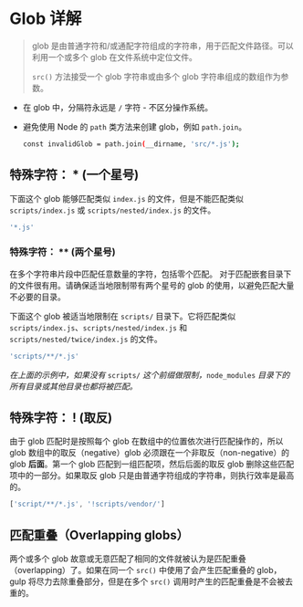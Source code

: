 # Glob 详解

> glob 是由普通字符和/或通配字符组成的字符串，用于匹配文件路径。可以利用一个或多个 glob 在文件系统中定位文件。
>
> `src()` 方法接受一个 glob 字符串或由多个 glob 字符串组成的数组作为参数。

- 在 glob 中，分隔符永远是 `/` 字符 - 不区分操作系统。

- 避免使用 Node 的 `path` 类方法来创建 glob，例如 `path.join`。

  ```bash
  const invalidGlob = path.join(__dirname, 'src/*.js');
  ```

## 特殊字符： * (一个星号)

  下面这个 glob 能够匹配类似 `index.js` 的文件，但是不能匹配类似 `scripts/index.js` 或 `scripts/nested/index.js` 的文件。

  ```javascript
  '*.js'
  ```

### 特殊字符： ** (两个星号)

在多个字符串片段中匹配任意数量的字符，包括零个匹配。 对于匹配嵌套目录下的文件很有用。请确保适当地限制带有两个星号的 glob 的使用，以避免匹配大量不必要的目录。

下面这个 glob 被适当地限制在 `scripts/` 目录下。它将匹配类似 `scripts/index.js`、`scripts/nested/index.js` 和 `scripts/nested/twice/index.js` 的文件。

```javascript
'scripts/**/*.js'
```

*在上面的示例中，如果没有* `scripts/` *这个前缀做限制，*`node_modules` *目录下的所有目录或其他目录也都将被匹配。*

## 特殊字符： ! (取反)

由于 glob 匹配时是按照每个 glob 在数组中的位置依次进行匹配操作的，所以 glob 数组中的取反（negative）glob 必须跟在一个非取反（non-negative）的 glob **后面**。第一个 glob 匹配到一组匹配项，然后后面的取反 glob 删除这些匹配项中的一部分。如果取反 glob 只是由普通字符组成的字符串，则执行效率是最高的。

```javascript
['script/**/*.js', '!scripts/vendor/']
```

## 匹配重叠（Overlapping globs）

两个或多个 glob 故意或无意匹配了相同的文件就被认为是匹配重叠（overlapping）了。如果在同一个 `src()` 中使用了会产生匹配重叠的 glob，gulp 将尽力去除重叠部分，但是在多个 `src()` 调用时产生的匹配重叠是不会被去重的。
